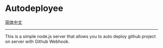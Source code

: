# Autodeployee

[简体中文](./docs/README-CN.MD)

---

This is a simple node.js server that allows you to auto deploy github project on server with Github Webhook.
